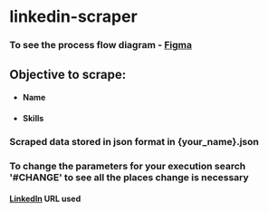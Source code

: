 # linkedin-scraper
### To see the process flow diagram - [Figma](https://www.figma.com/file/fsT0DGv6E2L32DR7xZDPlS/CollegeSpace?node-id=0%3A1) 
## Objective to scrape:
- #### Name
- #### Skills
### Scraped data stored in json format in {your_name}.json
### To change the parameters for your execution search '#CHANGE' to see all the places change is necessary
#### [LinkedIn](https://www.linkedin.com/search/results/people/?origin=FACETED_SEARCH&page=2&schoolFilter=%5B%22246006%22%5D) URL used
